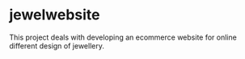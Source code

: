# jewelwebsite
This project deals with developing an ecommerce website for online different design of jewellery.
